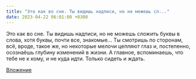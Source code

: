 ```yaml
---
title: "Это как во сне. Ты видишь надписи, но не можешь сл..."
date: 2023-04-22 06:01:00 +0300
---
```


Это как во сне. Ты видишь надписи, но не можешь сложить буквы в слова, хотя буквы, почти все, знакомые... Ты смотришь по сторонам, всё, вроде, такое же, но некоторые мелочи цепляют глаз и, постепенно, осознаёшь глубину изменений в жизни. А главное, вспоминаешь, что тебе не к кому, и не куда идти. Только сидеть и ждать.

[Вложение](https://vk.com/photo41076938_457249712)
